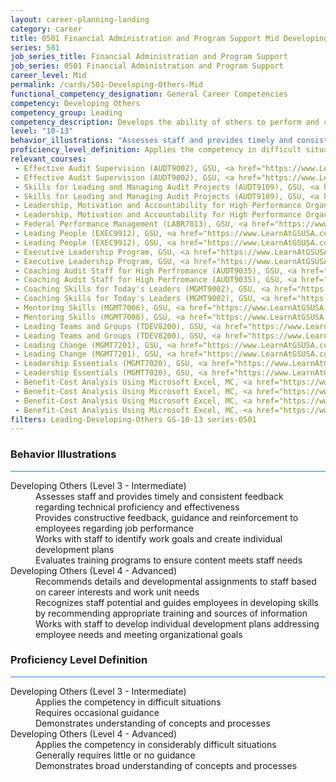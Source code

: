 ```yaml
---
layout: career-planning-landing
category: career
title: 0501 Financial Administration and Program Support Mid Developing Others
series: 501
job_series_title: Financial Administration and Program Support
job_series: 0501 Financial Administration and Program Support
career_level: Mid
permalink: /cards/501-Developing-Others-Mid
functional_competency_designation: General Career Competencies
competency: Developing Others
competency_group: Leading
competency_description: Develops the ability of others to perform and contribute to the organization by providing ongoing feedback and by providing opportunities to learn through formal and informal methods.
level: "10-13"
behavior_illustrations: "Assesses staff and provides timely and consistent feedback regarding technical proficiency and effectiveness ? Provides constructive feedback, guidance and reinforcement to employees regarding job performance ? Works with staff to identify work goals and create individual development plans ? Evaluates training programs to ensure content meets staff needs ? Recommends details and developmental assignments to staff based on career interests and work unit needs ? Recognizes staff potential and guides employees in developing skills by recommending appropriate training and sources of information ? Works with staff to develop individual development plans addressing employee needs and meeting organizational goals"
proficiency_level_definition: Applies the competency in difficult situations ? Requires occasional guidance ? Demonstrates understanding of concepts and processes ? Applies the competency in considerably difficult situations ? Generally requires little or no guidance ? Demonstrates broad understanding of concepts and processes
relevant_courses: 
 - Effective Audit Supervision (AUDT9002), GSU, <a href="https://www.LearnAtGSUSA.com/AUDT9002">https://www.LearnAtGSUSA.com/AUDT9002</a>
 - Effective Audit Supervision (AUDT9002), GSU, <a href="https://www.LearnAtGSUSA.com/AUDT9006">https://www.LearnAtGSUSA.com/AUDT9006</a>
 - Skills for Leading and Managing Audit Projects (AUDT9109), GSU, <a href="https://www.LearnAtGSUSA.com/AUDT9109">https://www.LearnAtGSUSA.com/AUDT9109</a>
 - Skills for Leading and Managing Audit Projects (AUDT9109), GSU, <a href="https://www.LearnAtGSUSA.com/AUDT9113">https://www.LearnAtGSUSA.com/AUDT9113</a>
 - Leadership, Motivation and Accountability for High Performance Organizations (LEAD9020), GSU, <a href="https://www.LearnAtGSUSA.com/LEAD9024">https://www.LearnAtGSUSA.com/LEAD9024</a>
 - Leadership, Motivation and Accountability for High Performance Organizations (LEAD9020), GSU, <a href="https://www.LearnAtGSUSA.com/LEAD9028">https://www.LearnAtGSUSA.com/LEAD9028</a>
 - Federal Performance Management (LABR7013), GSU, <a href="https://www.LearnAtGSUSA.com/LABR7013">https://www.LearnAtGSUSA.com/LABR7013</a>
 - Leading People (EXEC9912), GSU, <a href="https://www.LearnAtGSUSA.com/EXEC9912">https://www.LearnAtGSUSA.com/EXEC9912</a>
 - Leading People (EXEC9912), GSU, <a href="https://www.LearnAtGSUSA.com/EXEC9916">https://www.LearnAtGSUSA.com/EXEC9916</a>
 - Executive Leadership Program, GSU, <a href="https://www.LearnAtGSUSA.com/ExecutiveLeadershipProgram">https://www.LearnAtGSUSA.com/ExecutiveLeadershipProgram</a>
 - Executive Leadership Program, GSU, <a href="https://www.LearnAtGSUSA.com/ExecutiveLeadershipProgram">https://www.LearnAtGSUSA.com/ExecutiveLeadershipProgram</a>
 - Coaching Audit Staff for High Perfromance (AUDT9035), GSU, <a href="https://www.LearnAtGSUSA.com/AUDT9035">https://www.LearnAtGSUSA.com/AUDT9035</a>
 - Coaching Audit Staff for High Perfromance (AUDT9035), GSU, <a href="https://www.LearnAtGSUSA.com/AUDT9039">https://www.LearnAtGSUSA.com/AUDT9039</a>
 - Coaching Skills for Today's Leaders (MGMT9002), GSU, <a href="https://www.LearnAtGSUSA.com/MGMT9006">https://www.LearnAtGSUSA.com/MGMT9006</a>
 - Coaching Skills for Today's Leaders (MGMT9002), GSU, <a href="https://www.LearnAtGSUSA.com/MGMT9010">https://www.LearnAtGSUSA.com/MGMT9010</a>
 - Mentoring Skills (MGMT7006), GSU, <a href="https://www.LearnAtGSUSA.com/MGMT7006">https://www.LearnAtGSUSA.com/MGMT7006</a>
 - Mentoring Skills (MGMT7006), GSU, <a href="https://www.LearnAtGSUSA.com/MGMT7010">https://www.LearnAtGSUSA.com/MGMT7010</a>
 - Leading Teams and Groups (TDEV8200), GSU, <a href="https://www.LearnAtGSUSA.com/TDEV8204">https://www.LearnAtGSUSA.com/TDEV8204</a>
 - Leading Teams and Groups (TDEV8200), GSU, <a href="https://www.LearnAtGSUSA.com/TDEV8208">https://www.LearnAtGSUSA.com/TDEV8208</a>
 - Leading Change (MGMT7201), GSU, <a href="https://www.LearnAtGSUSA.com/MGMT7201">https://www.LearnAtGSUSA.com/MGMT7201</a>
 - Leading Change (MGMT7201), GSU, <a href="https://www.LearnAtGSUSA.com/MGMT7205">https://www.LearnAtGSUSA.com/MGMT7205</a>
 - Leadership Essentials (MGMT7020), GSU, <a href="https://www.LearnAtGSUSA.com/MGMT7024">https://www.LearnAtGSUSA.com/MGMT7024</a>
 - Leadership Essentials (MGMT7020), GSU, <a href="https://www.LearnAtGSUSA.com/MGMT7028">https://www.LearnAtGSUSA.com/MGMT7028</a>
 - Benefit-Cost Analysis Using Microsoft Excel, MC, <a href="https://www.managementconcepts.com/course/id/5405?utm_source=CFOportal&utm_medium=listing&utm_campaign=CFOTTEP&utm_id=23FM">https://www.managementconcepts.com/course/id/5405?utm_source=CFOportal&utm_medium=listing&utm_campaign=CFOTTEP&utm_id=23FM</a>
 - Benefit-Cost Analysis Using Microsoft Excel, MC, <a href="https://www.managementconcepts.com/course/id/5405?utm_source=CFOportal&utm_medium=listing&utm_campaign=CFOTTEP&utm_id=23FM">https://www.managementconcepts.com/course/id/5405?utm_source=CFOportal&utm_medium=listing&utm_campaign=CFOTTEP&utm_id=23FM</a>
 - Benefit-Cost Analysis Using Microsoft Excel, MC, <a href="https://www.managementconcepts.com/course/id/5405?utm_source=CFOportal&utm_medium=listing&utm_campaign=CFOTTEP&utm_id=23FM">https://www.managementconcepts.com/course/id/5405?utm_source=CFOportal&utm_medium=listing&utm_campaign=CFOTTEP&utm_id=23FM</a>
 - Benefit-Cost Analysis Using Microsoft Excel, MC, <a href="https://www.managementconcepts.com/course/id/5405?utm_source=CFOportal&utm_medium=listing&utm_campaign=CFOTTEP&utm_id=23FM">https://www.managementconcepts.com/course/id/5405?utm_source=CFOportal&utm_medium=listing&utm_campaign=CFOTTEP&utm_id=23FM</a>
filters: Leading-Developing-Others GS-10-13 series-0501
---
```


<div class="desktop:grid-col-6 margin-y-3">
  <div class="border-top-2 bg-white padding-3 shadow-5 height-full members-hover border-1px button-border border-top-blue radius-lg card-text-color">
    <h3>Behavior Illustrations</h3>
    <hr style="background-color: #2680EB !important;"/>
    <dl class="text-base card-content-color"><dt>Developing Others (Level 3 - Intermediate)</dt><dd>Assesses staff and provides timely and consistent feedback regarding technical proficiency and effectiveness </dd><dd> Provides constructive feedback, guidance and reinforcement to employees regarding job performance </dd><dd> Works with staff to identify work goals and create individual development plans </dd><dd> Evaluates training programs to ensure content meets staff needs</dd><dt>Developing Others (Level 4 - Advanced)</dt><dd>Recommends details and developmental assignments to staff based on career interests and work unit needs </dd><dd> Recognizes staff potential and guides employees in developing skills by recommending appropriate training and sources of information </dd><dd> Works with staff to develop individual development plans addressing employee needs and meeting organizational goals</dd></dl>
  </div>
</div>
<div class="desktop:grid-col-6 margin-y-3">
  <div class="border-top-2 bg-white padding-3 shadow-5 height-full members-hover border-1px button-border border-top-blue radius-lg card-text-color">
    <h3>Proficiency Level Definition</h3>
     <hr style="background-color: #2680EB !important;"/>
    <dl class="text-base card-content-color"><dt>Developing Others (Level 3 - Intermediate)</dt><dd>Applies the competency in difficult situations </dd><dd> Requires occasional guidance </dd><dd> Demonstrates understanding of concepts and processes</dd><dt>Developing Others (Level 4 - Advanced)</dt><dd>Applies the competency in considerably difficult situations </dd><dd> Generally requires little or no guidance </dd><dd> Demonstrates broad understanding of concepts and processes</dd></dl>
  </div>
</div>